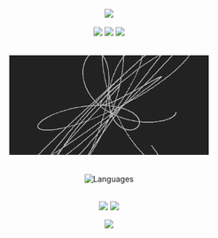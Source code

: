 <p align="center">
  <img src="https://capsule-render.vercel.app/api?type=waving&color=0:222,100:fff&height=120&section=header&text=TOUCHNANOTOUCH&fontColor=bbb&fontSize=48&fontAlignY=40"/>
</p>

<p align="center" style="margin-bottom: 24px;">
  <img src="https://img.shields.io/badge/Python-222?style=for-the-badge&logo=python&logoColor=bbb"/>
  <img src="https://img.shields.io/badge/C++-222?style=for-the-badge&logo=cplusplus&logoColor=bbb"/>
  <img src="https://img.shields.io/badge/Rust-222?style=for-the-badge&logo=rust&logoColor=bbb"/>
</p>

<p align="center" style="margin: 32px 0 32px 0;">
  <img src="https://raw.githubusercontent.com/touchnanotouch/touchnanotouch/main/assets/minimal_harmonograph.gif" height="180" alt="harmonograph"/>
</p>

<p align="center" style="margin-bottom: 24px;">
  <img src="https://github-readme-stats-five-sandy-78.vercel.app/api/top-langs/?username=touchnanotouch&layout=compact&theme=dark&hide_border=true&bg_color=00000000&title_color=bbb&text_color=bbb&icon_color=bbb&hide_title=true&hide=html,css,scss" alt="Languages"/>
</p>


<p align="center" style="margin-top: 32px;">
  <a href="mailto:marmoraven@gmail.com"><img src="https://img.shields.io/badge/email-222?style=for-the-badge&logo=gmail&logoColor=bbb"/></a>
  <a href="https://t.me/ghlftcx"><img src="https://img.shields.io/badge/telegram-222?style=for-the-badge&logo=telegram&logoColor=bbb"/></a>
</p>

<p align="center">
  <img src="https://capsule-render.vercel.app/api?type=waving&color=0:fff,100:222&height=80&section=footer&text=code%20%7C%20math%20%7C%20open%20source&fontColor=666&fontSize=28&fontAlignY=60"/>
</p>
